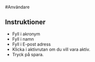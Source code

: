 #Användare
## Instruktioner
+ Fyll i akronym
+ Fyll i namn
+ Fyll i E-post adress
+ Klicka i aktivrutan om du vill vara aktiv.
+ Tryck på spara.
